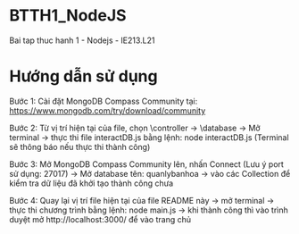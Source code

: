 # BTTH1_NodeJS
Bai tap thuc hanh 1 - Nodejs - IE213.L21

# Hướng dẫn sử dụng

Bước 1: Cài đặt MongoDB Compass Community tại: https://www.mongodb.com/try/download/community

Bước 2: Từ vị trí hiện tại của file, chọn \controller -> \database -> Mở terminal 
-> thực thi file interactDB.js bằng lệnh: node interactDB.js (Terminal sẽ thông báo nếu thực thi thành công)

Bước 3: Mở MongoDB Compass Community lên, nhấn Connect (Lưu ý port sử dụng: 27017) -> Mở database tên: quanlybanhoa 
-> vào các Collection để kiểm tra dữ liệu đã khởi tạo thành công chưa

Bước 4: Quay lại vị trí file hiện tại của file README này -> mở terminal -> thực thi chương trình bằng lệnh: node main.js 
-> khi thành công thì vào trình duyệt mở http://localhost:3000/ để vào trang chủ
